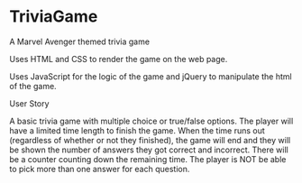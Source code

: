 # TriviaGame
A Marvel Avenger themed trivia game

Uses HTML and CSS to render the game on the web page.

Uses JavaScript for the logic of the game and jQuery to manipulate the html of the game.

User Story

A basic trivia game with multiple choice or true/false options. The player will have a limited time length to finish the game. When the time runs out (regardless of whether or not they finished), the game will end and they will be shown the number of answers they got correct and incorrect. There will be a counter counting down the remaining time. The player is NOT be able to pick more than one answer for each question.